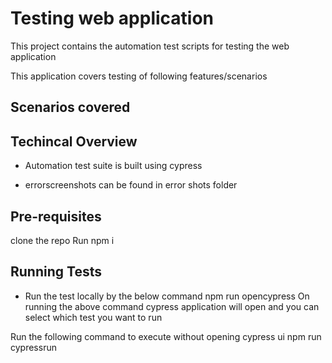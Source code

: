 # Testing web application

This project contains the automation test scripts for testing the web application

This application covers testing of following features/scenarios

## Scenarios covered

 
 
 

## Techincal Overview

* Automation test suite is built using cypress

* errorscreenshots can be found in error shots folder


## Pre-requisites


clone the repo
Run npm i


## Running Tests 

* Run the test locally by the below command 
npm run opencypress
On running the above command cypress application will open and you can select which test you want to run

Run the following command to execute without opening cypress ui
npm run cypressrun





